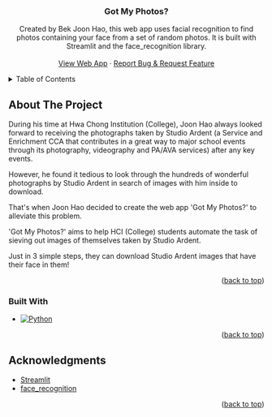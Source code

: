 <!-- Improved compatibility of back to top link: See: https://github.com/othneildrew/Best-README-Template/pull/73 -->
<a id="readme-top"></a>
<!--
*** Thanks for checking out the Best-README-Template. If you have a suggestion
*** that would make this better, please fork the repo and create a pull request
*** or simply open an issue with the tag "enhancement".
*** Don't forget to give the project a star!
*** Thanks again! Now go create something AMAZING! :D
-->




<!-- PROJECT LOGO -->
<div align="center">

<h3 align="center">Got My Photos?</h3>

  <p align="center">
    Created by Bek Joon Hao, this web app uses facial recognition to find photos containing your face from a set of random photos. It is built with Streamlit and the face_recognition library.
    <br />
    <br />
    <a href="https://got-my-photos.streamlit.app/">View Web App</a>
    &middot;
    <a href="https://forms.gle/G4QKeWFLEi8JqpoH7">Report Bug & Request Feature</a>
  </p>
</div>



<!-- TABLE OF CONTENTS -->
<details>
  <summary>Table of Contents</summary>
  <ol>
    <li>
      <a href="#about-the-project">About The Project</a>
      <ul>
        <li><a href="#built-with">Built With</a></li>
      </ul>
    </li>
    <li><a href="#acknowledgments">Acknowledgments</a></li>
  </ol>
</details>



<!-- ABOUT THE PROJECT -->
## About The Project

During his time at Hwa Chong Institution (College), Joon Hao always looked forward to receiving the photographs taken by Studio Ardent (a Service and Enrichment CCA that contributes in a great way to major school events through its photography, videography and PA/AVA services) after any key events.

However, he found it tedious to look through the hundreds of wonderful photographs by Studio Ardent in search of images with him inside to download.

That's when Joon Hao decided to create the web app 'Got My Photos?' to alleviate this problem.

'Got My Photos?' aims to help HCI (College) students automate the task of sieving out images of themselves taken by Studio Ardent.

Just in 3 simple steps, they can download Studio Ardent images that have their face in them!

<p align="right">(<a href="#readme-top">back to top</a>)</p>



### Built With

* [![Python][python.org]][Python-url]

<p align="right">(<a href="#readme-top">back to top</a>)</p>



<!-- ACKNOWLEDGMENTS -->
## Acknowledgments

* [Streamlit](https://streamlit.io/)
* [face_recognition](https://github.com/ageitgey/face_recognition)

<p align="right">(<a href="#readme-top">back to top</a>)</p>



<!-- MARKDOWN LINKS & IMAGES -->
<!-- https://www.markdownguide.org/basic-syntax/#reference-style-links -->
[python.org]: https://img.shields.io/badge/python-3670A0?style=for-the-badge&logo=python&logoColor=ffdd54
[Python-url]: https://www.python.org/
